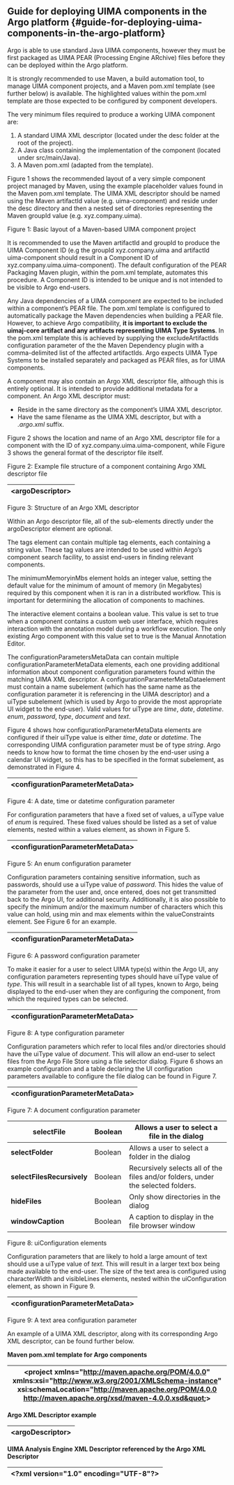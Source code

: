 ## Guide for deploying UIMA components in the Argo platform {#guide-for-deploying-uima-components-in-the-argo-platform}

Argo is able to use standard Java UIMA components, however they must be first packaged as UIMA PEAR (Processing Engine ARchive) files before they can be deployed within the Argo platform.

It is strongly recommended to use Maven, a build automation tool, to manage UIMA component projects, and a Maven pom.xml template (see further below) is available. The highlighted values within the pom.xml template are those expected to be configured by component developers.

The very minimum files required to produce a working UIMA component are:

1.  A standard UIMA XML descriptor (located under the desc folder at the root of the project).
2.  A Java class containing the implementation of the component (located under src/main/Java).
3.  A Maven pom.xml (adapted from the template).

Figure 1 shows the recommended layout of a very simple component project managed by Maven, using the example placeholder values found in the Maven pom.xml template. The UIMA XML descriptor should be named using the Maven artifactId value (e.g. uima-component) and reside under the desc directory and then a nested set of directories representing the Maven groupId value (e.g. xyz.company.uima).

Figure 1: Basic layout of a Maven-based UIMA component project

It is recommended to use the Maven artifactId and groupId to produce the UIMA Component ID (e.g the groupId xyz.company.uima and artifactId uima-component should result in a Component ID of xyz.company.uima.uima-component). The default configuration of the PEAR Packaging Maven plugin, within the pom.xml template, automates this procedure. A Component ID is intended to be unique and is not intended to be visible to Argo end-users.

Any Java dependencies of a UIMA component are expected to be included within a component’s PEAR file. The pom.xml template is configured to automatically package the Maven dependencies when building a PEAR file. However, to achieve Argo compatibility, **it is important to exclude the uimaj-core artifact and any artifacts representing UIMA Type Systems**. In the pom.xml template this is achieved by supplying the excludeArtifactIds configuration parameter of the the Maven Dependency plugin with a comma-delimited list of the affected artifactIds. Argo expects UIMA Type Systems to be installed separately and packaged as PEAR files, as for UIMA components.

A component may also contain an Argo XML descriptor file, although this is entirely optional. It is intended to provide additional metadata for a component. An Argo XML descriptor must:

*   Reside in the same directory as the component’s UIMA XML descriptor.
*   Have the same filename as the UIMA XML descriptor, but with a _.argo.xml_ suffix.

Figure 2 shows the location and name of an Argo XML descriptor file for a component with the ID of xyz.company.uima.uima-component, while Figure 3 shows the general format of the descriptor file itself.

Figure 2: Example file structure of a component containing Argo XML descriptor file

| &lt;argoDescriptor&gt; |
| --- |

Figure 3: Structure of an Argo XML descriptor

Within an Argo descriptor file, all of the sub-elements directly under the argoDescriptor element are optional.

The tags element can contain multiple tag elements, each containing a string value. These tag values are intended to be used within Argo’s component search facility, to assist end-users in finding relevant components.

The minimumMemoryinMbs element holds an integer value, setting the default value for the minimum of amount of memory (in Megabytes) required by this component when it is ran in a distributed workflow. This is important for determining the allocation of components to machines.

The interactive element contains a boolean value. This value is set to true when a component contains a custom web user interface, which requires interaction with the annotation model during a workflow execution. The only existing Argo component with this value set to true is the Manual Annotation Editor.

The configurationParametersMetaData can contain multiple configurationParameterMetaData elements, each one providing additional information about component configuration parameters found within the matching UIMA XML descriptor. A configurationParameterMetaDataelement must contain a name subelement (which has the same name as the configuration parameter it is referencing in the UIMA descriptor) and a uiType subelement (which is used by Argo to provide the most appropriate UI widget to the end-user). Valid values for uiType are _time_, _date_, _datetime_. _enum_, _password_, _type_, _document_ and _text_.

Figure 4 shows how configurationParameterMetaData elements are configured if their uiType value is either _time_, _date_ or _datetime_. The corresponding UIMA configuration parameter must be of type _string_. Argo needs to know how to format the time chosen by the end-user using a calendar UI widget, so this has to be specified in the format subelement, as demonstrated in Figure 4.

| &lt;configurationParameterMetaData&gt; |
| --- |

Figure 4: A date, time or datetime configuration parameter

For configuration parameters that have a fixed set of values, a uiType value of _enum_ is required. These fixed values should be listed as a set of value elements, nested within a values element, as shown in Figure 5.

| &lt;configurationParameterMetaData&gt; |
| --- |

Figure 5: An enum configuration parameter

Configuration parameters containing sensitive information, such as passwords, should use a uiType value of _password_. This hides the value of the parameter from the user and, once entered, does not get transmitted back to the Argo UI, for additional security. Additionally, it is also possible to specify the minimum and/or the maximum number of characters which this value can hold, using min and max elements within the valueConstraints element. See Figure 6 for an example.

| &lt;configurationParameterMetaData&gt; |
| --- |

Figure 6: A password configuration parameter

To make it easier for a user to select UIMA type(s) within the Argo UI, any configuration parameters representing types should have uiType value of _type_. This will result in a searchable list of all types, known to Argo, being displayed to the end-user when they are configuring the component, from which the required types can be selected.

| &lt;configurationParameterMetaData&gt; |
| --- |

Figure 8: A type configuration parameter

Configuration parameters which refer to local files and/or directories should have the uiType value of _document_. This will allow an end-user to select files from the Argo File Store using a file selector dialog. Figure 6 shows an example configuration and a table declaring the UI configuration parameters available to configure the file dialog can be found in Figure 7.

| &lt;configurationParameterMetaData&gt; |
| --- |

Figure 7: A document configuration parameter

| **selectFile** | Boolean | Allows a user to select a file in the dialog |
| --- | --- | --- |
| **selectFolder** | Boolean | Allows a user to select a folder in the dialog |
| **selectFilesRecursively** | Boolean | Recursively selects all of the files and/or folders, under the selected folders. |
| **hideFiles** | Boolean | Only show directories in the dialog |
| **windowCaption** | Boolean | A caption to display in the file browser window |

Figure 8: uiConfiguration elements

Configuration parameters that are likely to hold a large amount of text should use a uiType value of _text_. This will result in a larger text box being made available to the end-user. The size of the text area is configured using characterWidth and visibleLines elements, nested within the uiConfiguration element, as shown in Figure 9.

| &lt;configurationParameterMetaData&gt; |
| --- |

Figure 9: A text area configuration parameter

An example of a UIMA XML descriptor, along with its corresponding Argo XML descriptor, can be found further below.

**Maven pom.xml template for Argo components**

| &lt;project xmlns=&quot;http://maven.apache.org/POM/4.0.0&quot; xmlns:xsi=&quot;http://www.w3.org/2001/XMLSchema-instance&quot; xsi:schemaLocation=&quot;http://maven.apache.org/POM/4.0.0 http://maven.apache.org/xsd/maven-4.0.0.xsd&quot;&gt; |
| --- |

**Argo XML Descriptor example**

| &lt;argoDescriptor&gt; |
| --- |

**UIMA Analysis Engine XML Descriptor referenced by the Argo XML Descriptor**

| &lt;?xml version=&quot;1.0&quot; encoding=&quot;UTF-8&quot;?&gt; |
| --- |
